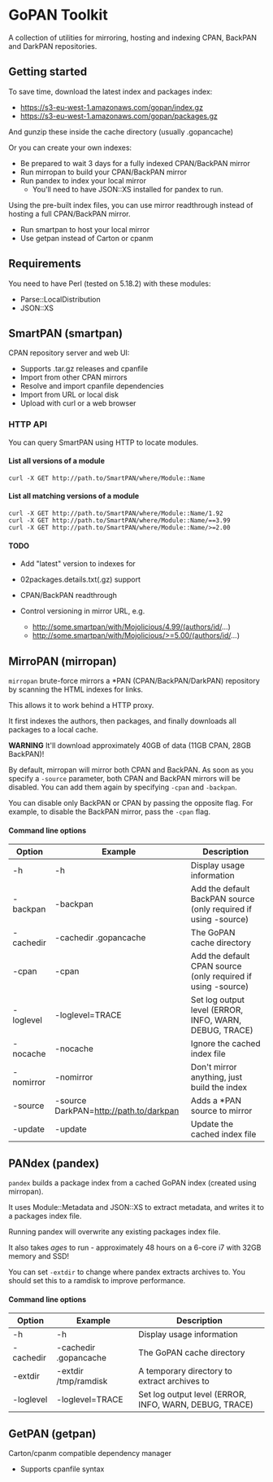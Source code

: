 GoPAN Toolkit
=============

A collection of utilities for mirroring, hosting and indexing CPAN, BackPAN and DarkPAN repositories.

## Getting started

To save time, download the latest index and packages index:

- https://s3-eu-west-1.amazonaws.com/gopan/index.gz
- https://s3-eu-west-1.amazonaws.com/gopan/packages.gz

And gunzip these inside the cache directory (usually .gopancache)

Or you can create your own indexes:

- Be prepared to wait 3 days for a fully indexed CPAN/BackPAN mirror
- Run mirropan to build your CPAN/BackPAN mirror
- Run pandex to index your local mirror
  - You'll need to have JSON::XS installed for pandex to run.

Using the pre-built index files, you can use mirror readthrough instead
of hosting a full CPAN/BackPAN mirror.

- Run smartpan to host your local mirror
- Use getpan instead of Carton or cpanm

## Requirements

You need to have Perl (tested on 5.18.2) with these modules:

- Parse::LocalDistribution
- JSON::XS

## SmartPAN (smartpan)

CPAN repository server and web UI:

- Supports .tar.gz releases and cpanfile
- Import from other CPAN mirrors
- Resolve and import cpanfile dependencies
- Import from URL or local disk
- Upload with curl or a web browser

### HTTP API

You can query SmartPAN using HTTP to locate modules.

#### List all versions of a module

    curl -X GET http://path.to/SmartPAN/where/Module::Name

#### List all matching versions of a module

    curl -X GET http://path.to/SmartPAN/where/Module::Name/1.92
    curl -X GET http://path.to/SmartPAN/where/Module::Name/==3.99
    curl -X GET http://path.to/SmartPAN/where/Module::Name/>=2.00

#### TODO

- Add "latest" version to indexes for
- 02packages.details.txt(.gz) support

- CPAN/BackPAN readthrough
- Control versioning in mirror URL, e.g.
  - http://some.smartpan/with/Mojolicious/4.99/(authors/id/...)
  - http://some.smartpan/with/Mojolicious/>=5.00/(authors/id/...)

## MirroPAN (mirropan)

`mirropan` brute-force mirrors a *PAN (CPAN/BackPAN/DarkPAN) repository by scanning the HTML indexes for links.

This allows it to work behind a HTTP proxy.

It first indexes the authors, then packages, and finally downloads all packages to a local cache.

**WARNING** It'll download approximately 40GB of data (11GB CPAN, 28GB BackPAN)!

By default, mirropan will mirror both CPAN and BackPAN. As soon as you specify a `-source` parameter, both
CPAN and BackPAN mirrors will be disabled. You can add them again by specifying `-cpan` and `-backpan`.

You can disable only BackPAN or CPAN by passing the opposite flag. For example, to disable the BackPAN
mirror, pass the `-cpan` flag.

#### Command line options

| Option      | Example                                | Description
| ---------   | -------                                | -----------
| -h          | -h                                     | Display usage information
| -backpan    | -backpan                               | Add the default BackPAN source (only required if using -source)
| -cachedir   | -cachedir .gopancache                  | The GoPAN cache directory
| -cpan       | -cpan                                  | Add the default CPAN source (only required if using -source)
| -loglevel   | -loglevel=TRACE                        | Set log output level (ERROR, INFO, WARN, DEBUG, TRACE)
| -nocache    | -nocache                               | Ignore the cached index file
| -nomirror   | -nomirror                              | Don't mirror anything, just build the index
| -source     | -source DarkPAN=http://path.to/darkpan | Adds a *PAN source to mirror
| -update     | -update                                | Update the cached index file

## PANdex (pandex)

`pandex` builds a package index from a cached GoPAN index (created using mirropan).

It uses Module::Metadata and JSON::XS to extract metadata, and writes it to a packages index file.

Running pandex will overwrite any existing packages index file.

It also takes *ages* to run - approximately 48 hours on a 6-core i7 with 32GB memory and SSD!

You can set `-extdir` to change where pandex extracts archives to.
You should set this to a ramdisk to improve performance.

#### Command line options

| Option      | Example                                | Description
| ---------   | -------                                | -----------
| -h          | -h                                     | Display usage information
| -cachedir   | -cachedir .gopancache                  | The GoPAN cache directory
| -extdir     | -extdir /tmp/ramdisk                   | A temporary directory to extract archives to
| -loglevel   | -loglevel=TRACE                        | Set log output level (ERROR, INFO, WARN, DEBUG, TRACE)

## GetPAN (getpan)

Carton/cpanm compatible dependency manager

- Supports cpanfile syntax

